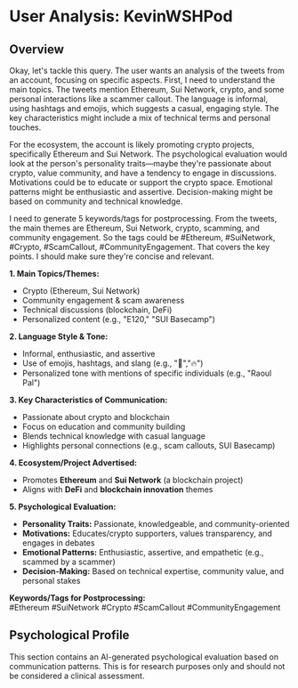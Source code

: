 # User Analysis: KevinWSHPod

## Overview

<think>
Okay, let's tackle this query. The user wants an analysis of the tweets from an account, focusing on specific aspects. First, I need to understand the main topics. The tweets mention Ethereum, Sui Network, crypto, and some personal interactions like a scammer callout. The language is informal, using hashtags and emojis, which suggests a casual, engaging style. The key characteristics might include a mix of technical terms and personal touches.

For the ecosystem, the account is likely promoting crypto projects, specifically Ethereum and Sui Network. The psychological evaluation would look at the person's personality traits—maybe they're passionate about crypto, value community, and have a tendency to engage in discussions. Motivations could be to educate or support the crypto space. Emotional patterns might be enthusiastic and assertive. Decision-making might be based on community and technical knowledge.

I need to generate 5 keywords/tags for postprocessing. From the tweets, the main themes are Ethereum, Sui Network, crypto, scamming, and community engagement. So the tags could be #Ethereum, #SuiNetwork, #Crypto, #ScamCallout, #CommunityEngagement. That covers the key points. I should make sure they're concise and relevant.
</think>

**1. Main Topics/Themes:**  
- Crypto (Ethereum, Sui Network)  
- Community engagement & scam awareness  
- Technical discussions (blockchain, DeFi)  
- Personalized content (e.g., "E120," "SUI Basecamp")  

**2. Language Style & Tone:**  
- Informal, enthusiastic, and assertive  
- Use of emojis, hashtags, and slang (e.g., "🚀","🔥")  
- Personalized tone with mentions of specific individuals (e.g., "Raoul Pal")  

**3. Key Characteristics of Communication:**  
- Passionate about crypto and blockchain  
- Focus on education and community building  
- Blends technical knowledge with casual language  
- Highlights personal connections (e.g., scam callouts, SUI Basecamp)  

**4. Ecosystem/Project Advertised:**  
- Promotes **Ethereum** and **Sui Network** (a blockchain project)  
- Aligns with **DeFi** and **blockchain innovation** themes  

**5. Psychological Evaluation:**  
- **Personality Traits:** Passionate, knowledgeable, and community-oriented  
- **Motivations:** Educates/crypto supporters, values transparency, and engages in debates  
- **Emotional Patterns:** Enthusiastic, assertive, and empathetic (e.g., scammed by a scammer)  
- **Decision-Making:** Based on technical expertise, community value, and personal stakes  

**Keywords/Tags for Postprocessing:**  
#Ethereum #SuiNetwork #Crypto #ScamCallout #CommunityEngagement

## Psychological Profile

This section contains an AI-generated psychological evaluation based on communication patterns. This is for research purposes only and should not be considered a clinical assessment.